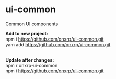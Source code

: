 # ui-common
Common UI components 

<b>Add to new project:</b> <br>
npm i https://github.com/onxrp/ui-common.git <br>
yarn add https://github.com/onxrp/ui-common.git <br><br>

<b>Update after changes:</b> <br>
npm r onxrp-ui-common<br>
npm i https://github.com/onxrp/ui-common.git <br>
